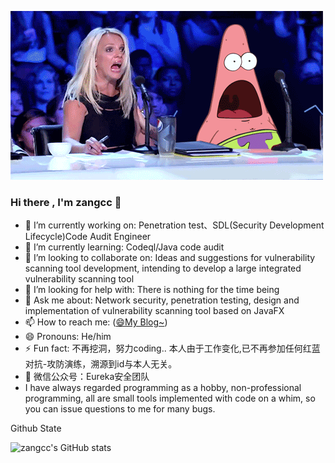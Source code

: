 ![Image text](https://github.com/zangcc/images/blob/main/britney.gif)

### Hi there , I'm zangcc 👋


- 🔭 I’m currently working on: Penetration test、SDL(Security Development Lifecycle)Code Audit Engineer
- 🌱 I’m currently learning: Codeql/Java code audit
- 👯 I’m looking to collaborate on: Ideas and suggestions for vulnerability scanning tool development, intending to develop a large integrated vulnerability scanning tool
- 🤔 I’m looking for help with: There is nothing for the time being
- 💬 Ask me about: Network security, penetration testing, design and implementation of vulnerability scanning tool based on JavaFX
- 📫 How to reach me: ([😄My Blog~](https://blog.csdn.net/weixin_43847838?spm=1010.2135.3001.5343](https://blog.csdn.net/weixin_43847838?type=blog)))
- 😄 Pronouns: He/him
- ⚡ Fun fact: 不再挖洞，努力coding.. 本人由于工作变化,已不再参加任何红蓝对抗-攻防演练，溯源到id与本人无关。
- 🫡 微信公众号：Eureka安全团队
- I have always regarded programming as a hobby, non-professional programming, all are small tools implemented with code on a whim, so you can issue questions to me for many bugs.

Github State

![zangcc's GitHub stats](https://github-readme-stats.vercel.app/api?username=zangcc&show_icons=true&theme=radical)
